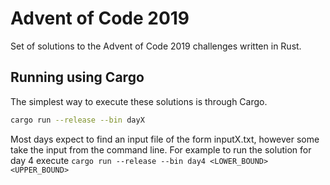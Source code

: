# Advent of Code 2019

Set of solutions to the Advent of Code 2019 challenges written in Rust.

## Running using Cargo
The simplest way to execute these solutions is through Cargo.

```sh
cargo run --release --bin dayX
```

Most days expect to find an input file of the form inputX.txt, however some take the input from the command line.
For example to run the solution for day 4 execute `cargo run --release --bin day4 <LOWER_BOUND> <UPPER_BOUND>`
